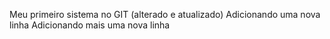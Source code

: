 Meu primeiro sistema no GIT (alterado e atualizado)
Adicionando uma nova linha
Adicionando mais uma nova linha